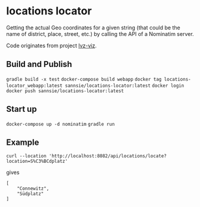 # locations locator

Getting the actual Geo coordinates for a given string (that could be the name of district, place, street, etc.) by calling the API of a Nominatim server.

Code originates from project [lvz-viz](https://github.com/CodeforLeipzig/lvz-viz). 

## Build and Publish
`gradle build -x test`
`docker-compose build webapp`
`docker tag locations-locator_webapp:latest sannsie/locations-locator:latest`
`docker login`
`docker push sannsie/locations-locator:latest`


## Start up
`docker-compose up -d nominatim`
`gradle run`

## Example
```
curl --location 'http://localhost:8082/api/locations/locate?location=S%C3%BCdplatz'
```
gives
```
[
    "Connewitz",
    "Südplatz"
]
```
